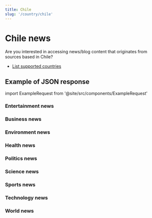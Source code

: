 ```yaml
---
title: Chile
slug: '/country/chile'
---
```


# Chile news

Are you interested in accessing news/blog content that originates from sources based in Chile?

- [List supported countries](/get-articles/countries)

## Example of JSON response

import ExampleRequest from '@site/src/components/ExampleRequest'

### Entertainment news
<ExampleRequest url="https://api.apitube.io/v1/news/articles-demo?limit=2&category=news/Arts_and_Entertainment&country=cl"></ExampleRequest>

### Business news
<ExampleRequest url="https://api.apitube.io/v1/news/articles-demo?limit=2&category=news/Business&country=cl"></ExampleRequest>

### Environment news
<ExampleRequest url="https://api.apitube.io/v1/news/articles-demo?limit=2&category=news/Environment&country=cl"></ExampleRequest>

### Health news
<ExampleRequest url="https://api.apitube.io/v1/news/articles-demo?limit=2&category=news/Health&country=cl"></ExampleRequest>

### Politics news
<ExampleRequest url="https://api.apitube.io/v1/news/articles-demo?limit=2&category=news/Politics&country=cl"></ExampleRequest>

### Science news
<ExampleRequest url="https://api.apitube.io/v1/news/articles-demo?limit=2&category=news/Science&country=cl"></ExampleRequest>

### Sports news
<ExampleRequest url="https://api.apitube.io/v1/news/articles-demo?limit=2&category=news/Sports&country=cl"></ExampleRequest>

### Technology news
<ExampleRequest url="https://api.apitube.io/v1/news/articles-demo?limit=2&category=news/Technology&country=cl"></ExampleRequest>

### World news
<ExampleRequest url="https://api.apitube.io/v1/news/articles-demo?limit=2&category=news/World&country=cl"></ExampleRequest>

